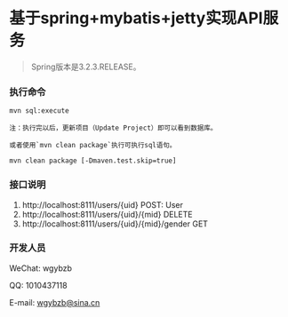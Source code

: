 
# 基于spring+mybatis+jetty实现API服务

> Spring版本是3.2.3.RELEASE。

### 执行命令

```
mvn sql:execute

注：执行完以后，更新项目（Update Project）即可以看到数据库。

或者使用`mvn clean package`执行可执行sql语句。

mvn clean package [-Dmaven.test.skip=true]
```

### 接口说明
1. http://localhost:8111/users/{uid}   POST: User
2. http://localhost:8111/users/{uid}/{mid}   DELETE
3. http://localhost:8111/users/{uid}/{mid}/gender  GET

### 开发人员

WeChat: wgybzb

QQ: 1010437118

E-mail: wgybzb@sina.cn



